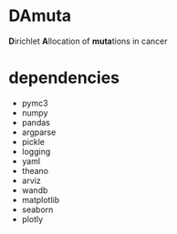 # DAmuta
**D**irichlet **A**llocation of **muta**tions in cancer 

# dependencies 

* pymc3
* numpy
* pandas
* argparse
* pickle
* logging
* yaml
* theano
* arviz
* wandb
* matplotlib
* seaborn
* plotly

